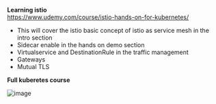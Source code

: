 **Learning istio**  
  https://www.udemy.com/course/istio-hands-on-for-kubernetes/

- This will cover the istio basic concept of istio as service mesh in the intro section
- Sidecar enable in the hands on demo section
- Virtualservice and DestinationRule in the traffic management
- Gateways
- Mutual TLS

**Full kuberetes course**  

![image](https://github.com/sunilcet488/My-Learning/assets/18717063/0ec31d3b-3302-49a4-9797-4b66d645e1e2)


